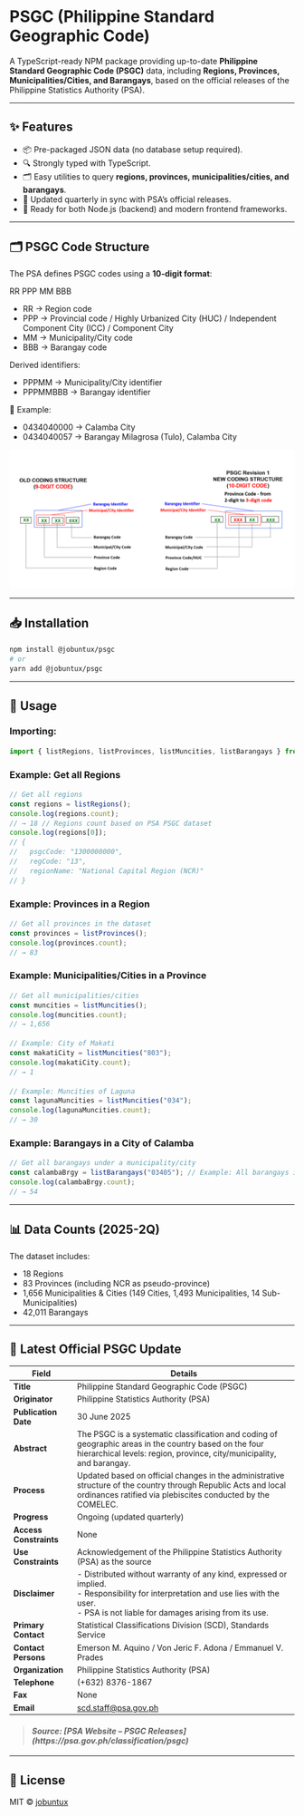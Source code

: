 # PSGC (Philippine Standard Geographic Code)

A TypeScript-ready NPM package providing up-to-date **Philippine Standard Geographic Code (PSGC)** data, including **Regions, Provinces, Municipalities/Cities, and Barangays**, based on the official releases of the Philippine Statistics Authority (PSA).

---

## ✨ Features

- 📦 Pre-packaged JSON data (no database setup required).
- 🔍 Strongly typed with TypeScript.
- 🗂️ Easy utilities to query **regions, provinces, municipalities/cities, and barangays**.
- 🔄 Updated quarterly in sync with PSA’s official releases.
- 🚀 Ready for both Node.js (backend) and modern frontend frameworks.

---

## 🗂 PSGC Code Structure

The PSA defines PSGC codes using a **10-digit format**:

RR PPP MM BBB

- RR → Region code
- PPP → Provincial code / Highly Urbanized City (HUC) / Independent Component City (ICC) / Component City
- MM → Municipality/City code
- BBB → Barangay code

Derived identifiers:

- PPPMM → Municipality/City identifier
- PPPMMBBB → Barangay identifier

📌 Example:

- 0434040000 → Calamba City
- 0434040057 → Barangay Milagrosa (Tulo), Calamba City

![pgsc-new-coding-structure](/public/pgsc-new-coding-structure.png)

---

## 📥 Installation

```bash
npm install @jobuntux/psgc
# or
yarn add @jobuntux/psgc
```

---

## 🚀 Usage

### Importing:

```js
import { listRegions, listProvinces, listMuncities, listBarangays } from "@jobuntux/psgc";
```

### Example: Get all Regions

```js
// Get all regions
const regions = listRegions();
console.log(regions.count);
// → 18 // Regions count based on PSA PSGC dataset
console.log(regions[0]);
// {
//   psgcCode: "1300000000",
//   regCode: "13",
//   regionName: "National Capital Region (NCR)"
// }
```

### Example: Provinces in a Region

```js
// Get all provinces in the dataset
const provinces = listProvinces();
console.log(provinces.count);
// → 83
```

### Example: Municipalities/Cities in a Province

```js
// Get all municipalities/cities
const muncities = listMuncities();
console.log(muncities.count);
// → 1,656

// Example: City of Makati
const makatiCity = listMuncities("803");
console.log(makatiCity.count);
// → 1

// Example: Muncities of Laguna
const lagunaMuncities = listMuncities("034");
console.log(lagunaMuncities.count);
// → 30
```

### Example: Barangays in a City of Calamba

```js
// Get all barangays under a municipality/city
const calambaBrgy = listBarangays("03405"); // Example: All barangays in the City of Calamba
console.log(calambaBrgy.count);
// → 54
```

---

## 📊 Data Counts (2025-2Q)

The dataset includes:

- 18 Regions
- 83 Provinces (including NCR as pseudo-province)
- 1,656 Municipalities & Cities (149 Cities, 1,493 Municipalities, 14 Sub-Municipalities)
- 42,011 Barangays

---

## 📅 Latest Official PSGC Update

| Field                  | Details                                                                                                                                                                                           |
| ---------------------- | ------------------------------------------------------------------------------------------------------------------------------------------------------------------------------------------------- |
| **Title**              | Philippine Standard Geographic Code (PSGC)                                                                                                                                                        |
| **Originator**         | Philippine Statistics Authority (PSA)                                                                                                                                                             |
| **Publication Date**   | 30 June 2025                                                                                                                                                                                      |
| **Abstract**           | The PSGC is a systematic classification and coding of geographic areas in the country based on the four hierarchical levels: region, province, city/municipality, and barangay.                   |
| **Process**            | Updated based on official changes in the administrative structure of the country through Republic Acts and local ordinances ratified via plebiscites conducted by the COMELEC.                    |
| **Progress**           | Ongoing (updated quarterly)                                                                                                                                                                       |
| **Access Constraints** | None                                                                                                                                                                                              |
| **Use Constraints**    | Acknowledgement of the Philippine Statistics Authority (PSA) as the source                                                                                                                        |
| **Disclaimer**         | - Distributed without warranty of any kind, expressed or implied. <br> - Responsibility for interpretation and use lies with the user. <br> - PSA is not liable for damages arising from its use. |
| **Primary Contact**    | Statistical Classifications Division (SCD), Standards Service                                                                                                                                     |
| **Contact Persons**    | Emerson M. Aquino / Von Jeric F. Adona / Emmanuel V. Prades                                                                                                                                       |
| **Organization**       | Philippine Statistics Authority (PSA)                                                                                                                                                             |
| **Telephone**          | (+632) 8376-1867                                                                                                                                                                                  |
| **Fax**                | None                                                                                                                                                                                              |
| **Email**              | scd.staff@psa.gov.ph                                                                                                                                                                              |

> <h4><i>Source: [PSA Website – PSGC Releases](https://psa.gov.ph/classification/psgc)</i></h4>

---

## 📜 License

MIT © [jobuntux](https://github.com/jobuntux)
